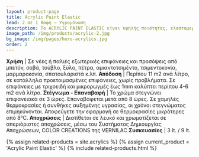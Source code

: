 ```yaml
---
layout: product-page
title: Acrylic Paint Elastic
lead: 2 σε 1 Βαφή – Υγρομόνωση
description: Το ACRYLIC PAINT ELASTIC είναι υψηλής ποιότητας, ελαστομερές μονωτικό και χρώμα μαζί, κατασκευασμένο από ειδικές 100% ακρυλικές ρητίνες (UV-αλληλοδικτυούμενες), ιδανικό για τη στεγανοποίηση εξωτερικών τοίχων και προσόψεων από τη βροχή, την υγρασία και τον παγετό. <br/><br/>Χάρη στη μοναδική διπλή σύνθεσή του βάφει και ταυτόχρονα στεγανοποιεί κάθε είδους νέα ή παλιά επιφάνεια από σοβά, μπετόν ή σπατουλαριστά, σχηματίζοντας ένα αδιάβροχο και σκληρό επιφανειακά φιλμ που δεν λερώνει και διατηρεί αναλλοίωτη την ελαστικότητα και την ανθεκτικότητά του στη βροχή, το χιόνι, τον παγετό, το δυνατό ήλιο, τις απότομες μεταβολές της θερμοκρασίας, την υγρασία, τη μούχλα και τη χημική ρύπανση σε αστικές και βιομηχανικές περιοχές. <br/><br/>Το ACRYLIC PAINT ELASTIC καλύπτει πλήρως τριχοειδή και μικρορωγμές, έχει ισχυρή πρόσφυση και παρακολουθεί με μεγάλη ευκολία τις συστολές και διαστολές όλων των επιφανειών, διατηρώντας αναλλοίωτη τη στεγανότητα, την ελαστικότητα και την ανθεκτικότητά του, ακόμη και σε ακραίες θερμοκρασιακές συνθήκες από -25 oC έως +100oC. <br/><br/>Είναι σχεδόν άοσμο, φιλικό στο χρήστη και το περιβάλλον και σχηματίζει ένα τέλειο φινίρισμα που διατηρεί αναλλοίωτες τις αποχρώσεις του για πολλά χρόνια.
image_path: /img/products/acrylic-2.jpg
bg_image: /img/pages/hero-acrylics.jpg
order: 2
---
```


**Χρήση** | Σε νέες ή παλιές εξωτερικές επιφάνειες και προσόψεις από μπετόν, σοβά, τούβλο, ξύλο, πέτρα, αμιαντοτσιμέντο, τσιμεντοκονία, μαρμαροκονία, σπατουλαριστά κ.λπ.
**Απόδοση** | Περίπου 11 m2 ανά λίτρο, σε κατάλληλα προετοιμασμένες επιφάνειες, χωρίς προβλήματα. Σε επιφάνειες με τριχοειδή και μικρορωγμές έως 1mm καλύπτει περίπου 4-6 m2 ανά λίτρο.
**Στέγνωμα - Επαναβαφή** | Το χρώμα στεγνώνει επιφανειακά σε 3 ώρες. Επαναβάφεται μετά από 8 ώρες. Σε χαμηλές θερμοκρασίες ή συνθήκες αυξημένης υγρασίας, οι χρόνοι στεγνώματος επιμηκύνονται. Αποφεύγετε την εφαρμογή σε θερμοκρασίες μικρότερες από 8°C.
**Αποχρώσεις** |  Διατίθεται σε λευκό και χρωματίζεται σε απεριόριστες αποχρώσεις, μέσω του Συστήματος Δημιουργίας Αποχρώσεων, COLOR CREATIONS της VERNILAC
**Συσκευασίες** | 3 lt. / 9 lt.


{% assign related-products = site.acrylics %}
{% assign current_product = 'Acrylic Paint Elastic' %}
{% include related-products.html %}